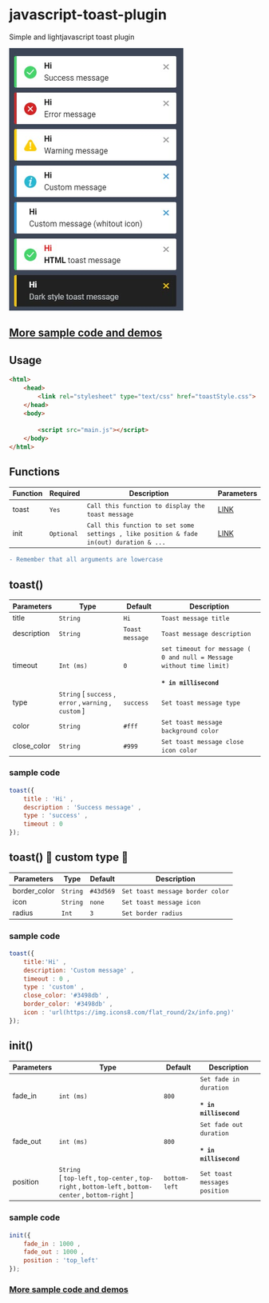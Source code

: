 # javascript-toast-plugin
Simple and lightjavascript toast plugin


![screenshot](screenshot.jpg)

## [More sample code and demos](https://mehrabsha.github.io/javascript-toast-plugin/Demo/)

## Usage
```html
<html>
    <head>
        <link rel="stylesheet" type="text/css" href="toastStyle.css">
    </head>
    <body>

        <script src="main.js"></script>
    </body>
</html>
```

## Functions

| Function | Required | Description | Parameters |
| ----------- | --------| --------| --------|
| toast | `Yes` | `Call this function to display the toast message` | [LINK](#toast) |
| init | `Optional` | `Call this function to set some settings , like position & fade in(out) duration & ...` | [LINK](#init) | 


```diff
- Remember that all arguments are lowercase
```



## toast()

| Parameters | Type | Default | Description |
| ----------- | --------| --------| --------|
| title | `String` | `Hi` | `Toast message title` | 
| description | `String` | `Toast message` | `Toast message description` |
| timeout | `Int (ms)` | `0` | `set timeout for message ( 0 and null = Message without time limit)` <br/><br/> **`* in millisecond`** |
| type | `String` [ `success` , `error` , `warning` , `custom` ] | `success` | `Set toast message type` |
| color | `String` | `#fff` | `Set toast message background color` |
| close_color | `String` | `#999` | `Set toast message close icon color` |

### sample code
```javascript
toast({ 
    title : 'Hi' , 
    description : 'Success message' ,
    type : 'success' ,
    timeout : 0
});
```


## toast() &#x1F538; custom type &#x1F538;

| Parameters | Type | Default | Description |
| ----------- | --------| --------| --------|
| border_color | `String` | `#43d569` | `Set toast message border color` | 
| icon | `String` | `none` | `Set toast message icon` |
| radius | `Int` | `3` | `Set border radius` |

### sample code
```javascript
toast({
    title:'Hi' ,
    description: 'Custom message' ,
    timeout : 0 ,
    type : 'custom' ,
    close_color: '#3498db' ,
    border_color: '#3498db' ,
    icon : 'url(https://img.icons8.com/flat_round/2x/info.png)'
});
```




## init()

| Parameters | Type | Default | Description |
| ----------- | --------| --------| --------|
| fade_in | `int (ms)` | `800` | `Set fade in duration` <br/><br/> **`* in millisecond`**  | 
| fade_out | `int (ms)` | `800` | `Set fade out duration` <br/><br/> **`* in millisecond`** |
| position | `String` <br/> [ `top-left` , `top-center` , `top-right` ,  `bottom-left` , `bottom-center` , `bottom-right`  ] | `bottom-left` | `Set toast messages position` |

### sample code
```javascript
init({
    fade_in : 1000 ,
    fade_out : 1000 ,
    position : 'top_left'
});
```

### [More sample code and demos](https://mehrabsha.github.io/javascript-toast-plugin/Demo/)
